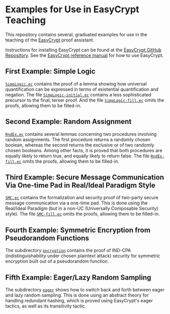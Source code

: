 Examples for Use in EasyCrypt Teaching
====================================================================

This repository contains several, graduated examples for use in the
teaching of the [EasyCrypt](https://www.easycrypt.info/trac/) proof
assistant.

Instructions for installing EasyCrypt can be found at the [EasyCrypt
GitHub Repository](https://github.com/EasyCrypt/easycrypt).  See the
[EasyCrypt reference
manual](https://www.easycrypt.info/documentation/refman.pdf) for how
to use EasyCrypt.

First Example: Simple Logic
--------------------------------------------------------------------

[`SimpLogic.ec`](../master/SimpLogic.ec) contains the proof of a lemma
showing how universal quantification can be expressed in terms
of existential quantification and negation. The file 
[`SimpLogic-initial.ec`](../master/SimpLogic-initial.ec) contains
a less sophisticated precursor to the final, terser proof. And the file
[`SimpLogic-fill.ec`](../master/SimpLogic-fill.ec) omits the
proofs, allowing them to be filled-in.

Second Example: Random Assignment
--------------------------------------------------------------------

[`RndEx.ec`](../master/RndEx.ec) contains several lemmas concerning
two procedures involving random assignments. The first procedure
returns a randomly chosen boolean, whereas the second returns the
exclusive or of two randomly chosen booleans. Among other facts,
it is proved that both procedures are equally likely to return
true, and equally likely to return false. The file
[`RndEx-fill.ec`](../master/RndEx-fill.ec) omits the proofs,
allowing them to be filled-in.

Third Example: Secure Message Communication Via One-time Pad in
Real/Ideal Paradigm Style
--------------------------------------------------------------------

[`SMC.ec`](../master/SMC.ec) contains the formalization and security
proof of two-party secure message communication via a one-time
pad. This is done using the Real/Ideal Paradigm (but in a non-UC
(Universally Composable Security) style). 
The file [`SMC-fill.ec`](../master/SMC-fill.ec) omits the proofs,
allowing them to be filled-in.

Fourth Example: Symmetric Encryption from Pseudorandom Functions
--------------------------------------------------------------------

The subdirectory [`encryption`](../master/encryption) contains the proof
of IND-CPA (indistinguishability under chosen plaintext attack)
security for symmetric encryption built out of a pseudorandom
function.

Fifth Example: Eager/Lazy Random Sampling
--------------------------------------------------------------------

The subdirectory [`eager`](../master/eager) shows how to switch
back and forth between eager and lazy random sampling. This is
done using an abstract theory for handling redundant hashing, which
is proved using EasyCrypt's eager tactics, as well as its transitivity
tactic.
